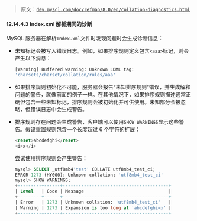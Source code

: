 > 原文：[`dev.mysql.com/doc/refman/8.0/en/collation-diagnostics.html`](https://dev.mysql.com/doc/refman/8.0/en/collation-diagnostics.html)

#### 12.14.4.3 Index.xml 解析期间的诊断

MySQL 服务器在解析`Index.xml`文件时发现问题时会生成诊断信息：

+   未知标记会被写入错误日志。例如，如果排序规则定义包含`<aaa>`标记，则会产生以下消息：

    ```sql
    [Warning] Buffered warning: Unknown LDML tag:
    'charsets/charset/collation/rules/aaa'
    ```

+   如果排序规则初始化不可能，服务器会报告“未知排序规则”错误，并生成解释问题的警告，就像前面的例子一样。在其他情况下，如果排序规则描述通常正确但包含一些未知标记，排序规则会被初始化并可供使用。未知部分会被忽略，但错误日志中会生成警告。

+   排序规则存在问题会生成警告，客户端可以使用`SHOW WARNINGS`显示这些警告。假设重置规则包含一个长度超过 6 个字符的扩展：

    ```sql
    <reset>abcdefghi</reset>
    <i>x</i>
    ```

    尝试使用排序规则会产生警告：

    ```sql
    mysql> SELECT _utf8mb4'test' COLLATE utf8mb4_test_ci;
    ERROR 1273 (HY000): Unknown collation: 'utf8mb4_test_ci'
    mysql> SHOW WARNINGS;
    +---------+------+----------------------------------------+
    | Level   | Code | Message                                |
    +---------+------+----------------------------------------+
    | Error   | 1273 | Unknown collation: 'utf8mb4_test_ci'   |
    | Warning | 1273 | Expansion is too long at 'abcdefghi=x' |
    +---------+------+----------------------------------------+
    ```
